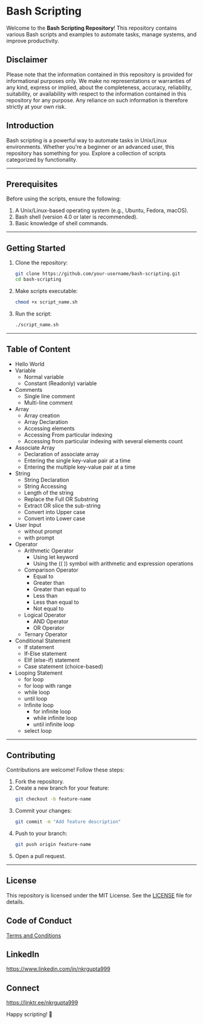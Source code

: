 # Bash Scripting

Welcome to the **Bash Scripting Repository**! This repository contains various Bash scripts and examples to automate tasks, manage systems, and improve productivity.

## Disclaimer
Please note that the information contained in this repository is provided for informational purposes only. We make no representations or warranties of any kind, express or implied, about the completeness, accuracy, reliability, suitability, or availability with respect to the information contained in this repository for any purpose. Any reliance on such information is therefore strictly at your own risk.

## Introduction

Bash scripting is a powerful way to automate tasks in Unix/Linux environments. Whether you're a beginner or an advanced user, this repository has something for you. Explore a collection of scripts categorized by functionality.

---

## Prerequisites

Before using the scripts, ensure the following:

1. A Unix/Linux-based operating system (e.g., Ubuntu, Fedora, macOS).
2. Bash shell (version 4.0 or later is recommended).
3. Basic knowledge of shell commands.

---

## Getting Started

1. Clone the repository:
   ```bash
   git clone https://github.com/your-username/bash-scripting.git
   cd bash-scripting
   ```

2. Make scripts executable:
   ```bash
   chmod +x script_name.sh
   ```

3. Run the script:
   ```bash
   ./script_name.sh
   ```

---

## Table of Content
- Hello World
- Variable
	- Normal variable
	- Constant (Readonly) variable
- Comments
	- Single line comment
	- Multi-line comment
- Array
	- Array creation
	- Array Declaration
	- Accessing elements
	- Accessing From particular indexing
	- Accessing from particular indexing with several elements count
- Associate Array
	- Declaration of associate array
	- Entering the single key-value pair at a time
	- Entering the multiple key-value pair at a time
- String
	- String Declaration
	- String Accessing
	- Length of the string
	- Replace the Full OR Substring
	- Extract OR slice the sub-string 
	- Convert into Upper case
	- Convert into Lower case
- User Input
	- without prompt
	- with prompt
- Operator
	- Arithmetic Operator
		- Using let keyword
		- Using the (( )) symbol with arithmetic and expression operations
	- Comparison Operator
		- Equal to
		- Greater than
		- Greater than equal to
		- Less than
		- Less than equal to
		- Not equal to
	- Logical Operator
		- AND Operator
		- OR Operator
	- Ternary Operator
- Conditional Statement
	- If statement
	- If-Else statement
	- Elif (else-if) statement
	- Case statement (choice-based)
- Looping Statement
	- for loop
	- for loop with range
	- while loop
	- until loop
	- Infinite loop
		- for infinite loop
		- while infinite loop
		- until infinite loop
	- select loop
---

## Contributing

Contributions are welcome! Follow these steps:

1. Fork the repository.
2. Create a new branch for your feature:
   ```bash
   git checkout -b feature-name
   ```
3. Commit your changes:
   ```bash
   git commit -m "Add feature description"
   ```
4. Push to your branch:
   ```bash
   git push origin feature-name
   ```
5. Open a pull request.

---

## License

This repository is licensed under the MIT License. See the [LICENSE](LICENSE) file for details.


## Code of Conduct
[Terms and Conditions](CODE_OF_CONDUCT.md)

## LinkedIn
https://www.linkedin.com/in/nkrgupta999

## Connect 
https://linktr.ee/nkrgupta999

Happy scripting! 🎉





